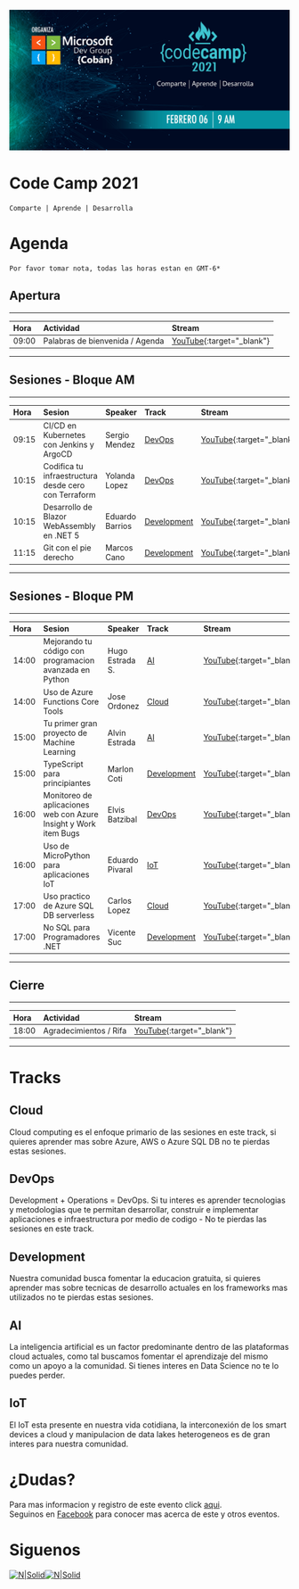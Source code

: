 ![image](./CC.jpg)

# Code Camp 2021
```
Comparte | Aprende | Desarrolla
```
# Agenda
    Por favor tomar nota, todas las horas estan en GMT-6*

## Apertura

****  

| Hora | Actividad | Stream |
|:-----|:----------|:-------|
| 09:00 | Palabras de bienvenida / Agenda | [YouTube](){:target="_blank"} 

****  

## Sesiones - Bloque AM

****  

| Hora | Sesion | Speaker | Track | Stream |
|:-----|:-------|:--------|:------|:--------------- |
| 09:15 | CI/CD en Kubernetes con Jenkins y ArgoCD| Sergio Mendez | [DevOps](#DevOps) | [YouTube](https://youtu.be/R1heBMzHBUA){:target="_blank"}
| 10:15 | Codifica tu infraestructura desde cero con Terraform| Yolanda Lopez | [DevOps](#DevOps) | [YouTube](https://youtu.be/1NEDyznePfs){:target="_blank"}
| 10:15 | Desarrollo de Blazor WebAssembly en .NET 5 | Eduardo Barrios | [Development](#Development) | [YouTube](https://youtu.be/c8uq_IQ31GQ){:target="_blank"}  
| 11:15 | Git con el pie derecho| Marcos Cano | [Development](#Development) | [YouTube](https://youtu.be/k3ywZadp3gQ){:target="_blank"}

****  

## Sesiones - Bloque PM

****  

| Hora | Sesion | Speaker | Track | Stream |
|:-----|:-------|:--------|:------|:---------------|
| 14:00 | Mejorando tu código con programacion avanzada en Python| Hugo Estrada S. | [AI](#AI) | [YouTube](https://youtu.be/IPy_FqKgZfo){:target="_blank"}
| 14:00 | Uso de Azure Functions Core Tools| Jose Ordonez | [Cloud](#Cloud) | [YouTube](https://youtu.be/vtAKCn82_F0){:target="_blank"}
| 15:00 | Tu primer gran proyecto de Machine Learning| Alvin Estrada | [AI](#AI) | [YouTube](https://youtu.be/NoHdbsb0Xq8){:target="_blank"}
| 15:00 | TypeScript para principiantes| Marlon Coti | [Development](#Development) | [YouTube](https://youtu.be/jPSNmrcJP38){:target="_blank"}
| 16:00 | Monitoreo de aplicaciones web con Azure Insight y Work item Bugs| Elvis Batzibal | [DevOps](#DevOps) | [YouTube](https://youtu.be/na0XcQQkJOk){:target="_blank"}
| 16:00 | Uso de MicroPython para aplicaciones IoT| Eduardo Pivaral | [IoT](#IoT) | [YouTube](https://youtu.be/W8BQD-riHWY){:target="_blank"}
| 17:00 | Uso practico de Azure SQL DB serverless| Carlos Lopez | [Cloud](#Cloud) | [YouTube](https://www.youtube.com/watch?v=4bDmxwtbL74){:target="_blank"}  
| 17:00 | No SQL para Programadores .NET| Vicente Suc | [Development](#Development) | [YouTube](https://youtu.be/1IMVcspA38I){:target="_blank"}  

****  

## Cierre

****  

| Hora | Actividad | Stream |
|:-----|:----------|:-------|
| 18:00 | Agradecimientos / Rifa | [YouTube](){:target="_blank"}

****  

# Tracks
## Cloud
Cloud computing es el enfoque primario de las sesiones en este track, si quieres aprender mas sobre Azure, AWS o Azure SQL DB no te pierdas estas sesiones.

## DevOps
Development + Operations = DevOps. Si tu interes es aprender tecnologias y metodologias que te permitan desarrollar, construir e implementar aplicaciones e infraestructura por medio de codigo - No te pierdas las sesiones en este track.

## Development
Nuestra comunidad busca fomentar la educacion gratuita, si quieres aprender mas sobre tecnicas de desarrollo actuales en los frameworks mas utilizados no te pierdas estas sesiones.

## AI
La inteligencia artificial es un factor predominante dentro de las plataformas cloud actuales, como tal buscamos fomentar el aprendizaje del mismo como un apoyo a la comunidad. Si tienes interes en Data Science no te lo puedes perder.

## IoT
El IoT esta presente en nuestra vida cotidiana, la interconexión de los smart devices a cloud y manipulacion de data lakes heterogeneos es de gran interes para nuestra comunidad.

# ¿Dudas? 
Para mas informacion y registro de este evento click [aqui](https://codecamp-2020.eventbrite.com).  
Seguinos en [Facebook](https://www.facebook.com/groups/MsDevGroupCoban) para conocer mas acerca de este y otros eventos.

# Siguenos
[![N|Solid](http://dbamastery.com/wp-content/uploads/2018/08/if_github_circle_black_107161.png)](https://github.com/msdgc)[![N|Solid](http://dbamastery.com/wp-content/uploads/2018/08/if_browser_1055104.png)](https://www.facebook.com/groups/MsDevGroupCoban)